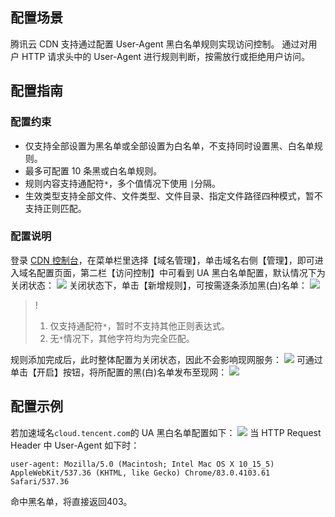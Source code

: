 ## 配置场景

腾讯云 CDN 支持通过配置 User-Agent 黑白名单规则实现访问控制。
通过对用户 HTTP 请求头中的 User-Agent 进行规则判断，按需放行或拒绝用户访问。

## 配置指南

### 配置约束

- 仅支持全部设置为黑名单或全部设置为白名单，不支持同时设置黑、白名单规则。
- 最多可配置 10 条黑或白名单规则。
- 规则内容支持通配符`*`，多个值情况下使用 `|`分隔。
- 生效类型支持全部文件、文件类型、文件目录、指定文件路径四种模式，暂不支持正则匹配。

### 配置说明

登录 [CDN 控制台](https://console.cloud.tencent.com/cdn)，在菜单栏里选择【域名管理】，单击域名右侧【管理】，即可进入域名配置页面，第二栏【访问控制】中可看到 UA 黑白名单配置，默认情况下为关闭状态：
![](https://main.qcloudimg.com/raw/07914bd30b3d422fb4bddf3a323d92f2.png)
关闭状态下，单击【新增规则】，可按需逐条添加黑(白)名单：
![](https://main.qcloudimg.com/raw/66d3fc72f575efaa4ae42382d8fde179.png)

>!
>1. 仅支持通配符`*`，暂时不支持其他正则表达式。
>2. 无`*`情况下，其他字符均为完全匹配。
 
规则添加完成后，此时整体配置为关闭状态，因此不会影响现网服务：
![](https://main.qcloudimg.com/raw/679129885ec36329178e87af671d6743.png)
可通过单击【开启】按钮，将所配置的黑(白)名单发布至现网：
![](https://main.qcloudimg.com/raw/fd85de8e702b24e7d2eaaf8b34667c95.png)

## 配置示例

若加速域名`cloud.tencent.com`的 UA 黑白名单配置如下：
![](https://main.qcloudimg.com/raw/c7e06060bc627aab2e4939b53460951d.png)
当 HTTP Request Header 中 User-Agent 如下时：

```
user-agent: Mozilla/5.0 (Macintosh; Intel Mac OS X 10_15_5) AppleWebKit/537.36 (KHTML, like Gecko) Chrome/83.0.4103.61 Safari/537.36
```

命中黑名单，将直接返回403。

